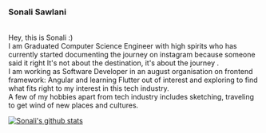 ### Sonali Sawlani
<br>
Hey, this is Sonali :)
<br>
I am Graduated Computer Science Engineer with high spirits who has currently started documenting the journey on instagram because someone said it right It's not about the destination, it's about the journey .
<br>
I am working as Software Developer in an august organisation on frontend framework: Angular and learning Flutter out of interest and exploring to find what fits right to my interest in this tech industry.
<br>
A few of my hobbies apart from tech industry includes sketching, traveling to get wind of new places and cultures.
<br>

[![Sonali's github stats](https://github-readme-stats.vercel.app/api?username=sonali-sawlani)](https://github.com/sonali-sawlani/github-readme-stats)
<!--
**sonali-sawlani/sonali-sawlani** is a ✨ _special_ ✨ repository because its `README.md` (this file) appears on your GitHub profile.

Here are some ideas to get you started:

- 🔭 I’m currently working on ...
- 🌱 I’m currently learning ...
- 👯 I’m looking to collaborate on ...
- 🤔 I’m looking for help with ...
- 💬 Ask me about ...
- 📫 How to reach me: ...
- 😄 Pronouns: ...
- ⚡ Fun fact: ...
-->

